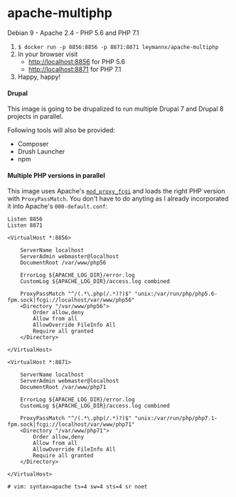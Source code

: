 # apache-multiphp

Debian 9 - Apache 2.4 - PHP 5.6 and PHP 7.1

1. `$ docker run -p 8856:8856 -p 8871:8871 leymannx/apache-multiphp`
2. In your browser visit
   - [http://localhost:8856](http://localhost:8856) for PHP 5.6
   - [http://localhost:8871](http://localhost:8856) for PHP 7.1
3. Happy, happy!

#### Drupal

This image is going to be drupalized to run multiple Drupal 7 and Drupal 8 projects in parallel.

Following tools will also be provided:

- Composer
- Drush Launcher
- npm

#### Multiple PHP versions in parallel

This image uses Apache's [`mod_proxy_fcgi`](https://httpd.apache.org/docs/2.4/mod/mod_proxy_fcgi.html) and loads the right PHP version with `ProxyPassMatch`. You don't have to do anyting as I already incorporated it into Apache's `000-default.conf`:

```
Listen 8856
Listen 8871

<VirtualHost *:8856>

    ServerName localhost
	ServerAdmin webmaster@localhost
	DocumentRoot /var/www/php56

	ErrorLog ${APACHE_LOG_DIR}/error.log
	CustomLog ${APACHE_LOG_DIR}/access.log combined

	ProxyPassMatch "^/(.*\.php(/.*)?)$" "unix:/var/run/php/php5.6-fpm.sock|fcgi://localhost/var/www/php56"
	<Directory "/var/www/php56">
		Order allow,deny
		Allow from all
		AllowOverride FileInfo All
		Require all granted
	</Directory>

</VirtualHost>

<VirtualHost *:8871>
	
    ServerName localhost
	ServerAdmin webmaster@localhost
	DocumentRoot /var/www/php71

	ErrorLog ${APACHE_LOG_DIR}/error.log
	CustomLog ${APACHE_LOG_DIR}/access.log combined

	ProxyPassMatch "^/(.*\.php(/.*)?)$" "unix:/var/run/php/php7.1-fpm.sock|fcgi://localhost/var/www/php71"
	<Directory "/var/www/php71">
		Order allow,deny
		Allow from all
		AllowOverride FileInfo All
		Require all granted
	</Directory>

</VirtualHost>

# vim: syntax=apache ts=4 sw=4 sts=4 sr noet
```

